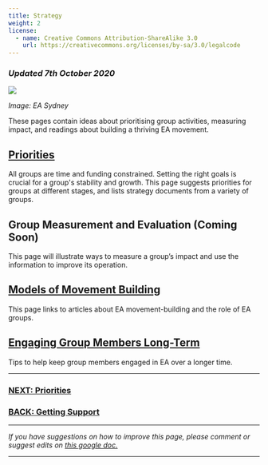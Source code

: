 ```yaml
---
title: Strategy
weight: 2
license:
  - name: Creative Commons Attribution-ShareAlike 3.0
    url: https://creativecommons.org/licenses/by-sa/3.0/legalcode
---
```

### *Updated 7th October 2020*

<p class="large_image_wrapper">
<img src="/img/takeactioneasydney.png" />
</p>

*Image: EA Sydney*

These pages contain ideas about prioritising group activities, measuring impact, and readings about building a thriving EA movement.

## [Priorities](/tips/articles/priorities/)

All groups are time and funding constrained. Setting the right goals is crucial for a group's stability and growth. This page suggests priorities for groups at different stages, and lists strategy documents from a variety of groups.  

## Group Measurement and Evaluation (Coming Soon)

This page will illustrate ways to measure a group’s impact and use the information to improve its operation.

## [Models of Movement Building](/tips/articles/models/)

This page links to articles about EA movement-building and the role of EA groups.

## [Engaging Group Members Long-Term](/tips/articles/engaging/)

Tips to help keep group members engaged in EA over a longer time. 

<hr>

### [NEXT: Priorities](/tips/articles/priorities)

### [BACK: Getting Support](/tips/support/)

<hr>

*If you have suggestions on how to improve this page, please comment or suggest edits on* <a target="_blank" href="https://docs.google.com/document/d/184DGLB798wx185qIqLV6LIoIr3w_XKJvAiWB-I_Rvf8/edit?usp=sharing">*this google doc.*</a>

<hr>